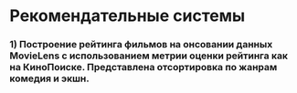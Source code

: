 # Рекомендательные системы
### 1) Построение рейтинга фильмов на онсовании данных MovieLens с использованием метрии оценки рейтинга как на КиноПоиске. Представлена отсортировка по жанрам комедия и экшн.
